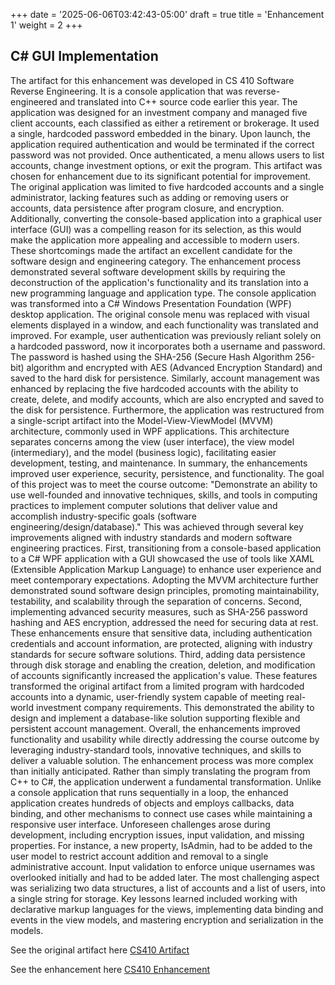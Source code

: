 +++
date = '2025-06-06T03:42:43-05:00'
draft = true
title = 'Enhancement 1'
weight = 2
+++
## C# GUI Implementation



<!--more-->


The artifact for this enhancement was developed in CS 410 Software Reverse Engineering. It is a console application that was reverse-engineered and translated into C++ source code earlier this year. The application was designed for an investment company and managed five client accounts, each classified as either a retirement or brokerage. It used a single, hardcoded password embedded in the binary. Upon launch, the application required authentication and would be terminated if the correct password was not provided. Once authenticated, a menu allows users to list accounts, change investment options, or exit the program.
This artifact was chosen for enhancement due to its significant potential for improvement. The original application was limited to five hardcoded accounts and a single administrator, lacking features such as adding or removing users or accounts, data persistence after program closure, and encryption. Additionally, converting the console-based application into a graphical user interface (GUI) was a compelling reason for its selection, as this would make the application more appealing and accessible to modern users. These shortcomings made the artifact an excellent candidate for the software design and engineering category.
The enhancement process demonstrated several software development skills by requiring the deconstruction of the application's functionality and its translation into a new programming language and application type. The console application was transformed into a C# Windows Presentation Foundation (WPF) desktop application. The original console menu was replaced with visual elements displayed in a window, and each functionality was translated and improved. For example, user authentication was previously reliant solely on a hardcoded password, now it incorporates both a username and password. The password is hashed using the SHA-256 (Secure Hash Algorithm 256-bit) algorithm and encrypted with AES (Advanced Encryption Standard) and saved to the hard disk for persistence. Similarly, account management was enhanced by replacing the five hardcoded accounts with the ability to create, delete, and modify accounts, which are also encrypted and saved to the disk for persistence. Furthermore, the application was restructured from a single-script artifact into the Model-View-ViewModel (MVVM) architecture, commonly used in WPF applications. This architecture separates concerns among the view (user interface), the view model (intermediary), and the model (business logic), facilitating easier development, testing, and maintenance. In summary, the enhancements improved user experience, security, persistence, and functionality.
The goal of this project was to meet the course outcome: "Demonstrate an ability to use well-founded and innovative techniques, skills, and tools in computing practices to implement computer solutions that deliver value and accomplish industry-specific goals (software engineering/design/database)." This was achieved through several key improvements aligned with industry standards and modern software engineering practices. First, transitioning from a console-based application to a C# WPF application with a GUI showcased the use of tools like XAML (Extensible Application Markup Language) to enhance user experience and meet contemporary expectations. Adopting the MVVM architecture further demonstrated sound software design principles, promoting maintainability, testability, and scalability through the separation of concerns.
Second, implementing advanced security measures, such as SHA-256 password hashing and AES encryption, addressed the need for securing data at rest. These enhancements ensure that sensitive data, including authentication credentials and account information, are protected, aligning with industry standards for secure software solutions. Third, adding data persistence through disk storage and enabling the creation, deletion, and modification of accounts significantly increased the application's value. These features transformed the original artifact from a limited program with hardcoded accounts into a dynamic, user-friendly system capable of meeting real-world investment company requirements. This demonstrated the ability to design and implement a database-like solution supporting flexible and persistent account management. Overall, the enhancements improved functionality and usability while directly addressing the course outcome by leveraging industry-standard tools, innovative techniques, and skills to deliver a valuable solution.
The enhancement process was more complex than initially anticipated. Rather than simply translating the program from C++ to C#, the application underwent a fundamental transformation. Unlike a console application that runs sequentially in a loop, the enhanced application creates hundreds of objects and employs callbacks, data binding, and other mechanisms to connect use cases while maintaining a responsive user interface. Unforeseen challenges arose during development, including encryption issues, input validation, and missing properties. For instance, a new property, IsAdmin, had to be added to the user model to restrict account addition and removal to a single administrative account. Input validation to enforce unique usernames was overlooked initially and had to be added later. The most challenging aspect was serializing two data structures, a list of accounts and a list of users, into a single string for storage. Key lessons learned included working with declarative markup languages for the views, implementing data binding and events in the view models, and mastering encryption and serialization in the models.



See the original artifact here [CS410 Artifact](https://github.com/mufg80/CS_410_ReverseEngineering)

See the enhancement here [CS410 Enhancement](https://github.com/mufg80/CS410_Enhancement_InvestmentAccounts)
